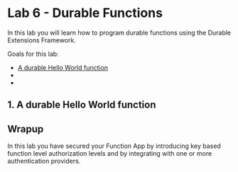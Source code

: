 # Lab 6 - Durable Functions

In this lab you will learn how to program durable functions using the Durable Extensions Framework.

Goals for this lab: 
- [A durable Hello World function](#1)
- [](#2)
- [](#3)

## <a name="1"></a>1. A durable Hello World function

## Wrapup
In this lab you have secured your Function App by introducing key based function level authorization levels and by integrating with one or more authentication providers. 
